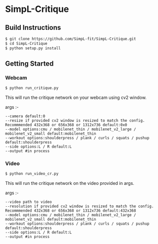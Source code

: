 # SimpL-Critique

## Build Instructions
```bash
$ git clone https://github.com/SimpL-fit/SimpL-Critique.git
$ cd SimpL-Critique
$ python setup.py install
```

## Getting Started
### Webcam
```bash
$ python run_critique.py
```
This will run the critique network on your webcam using cv2 window.

args :-
```
--camera default:0
--resize if provided cv2 window is resized to match the config. Recommmended 432x368 or 656x368 or 1312x736 default:0x0
--model options:cmu / mobilenet_thin / mobilenet_v2_large / mobilenet_v2_small default:mobilenet_thin
--workout options:shoulderpress / plank / curls / squats / pushup default:shoulderpress
--side options:L / R default:L
--output #in process
```
### Video
```bash
$ python run_video_cr.py
```
This will run the critique network on the video provided in args.

args :-
```
--video path to video
--resolution if provided cv2 window is resized to match the config. Recommmended 432x368 or 656x368 or 1312x736 default:432x368
--model options:cmu / mobilenet_thin / mobilenet_v2_large / mobilenet_v2_small default:mobilenet_thin
--workout options:shoulderpress / plank / curls / squats / pushup default:shoulderpress
--side options:L / R default:L
--output #in process
```
